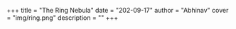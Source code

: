 +++
title = "The Ring Nebula"
date = "202-09-17"
author = "Abhinav"
cover = "img/ring.png"
description = ""
+++

